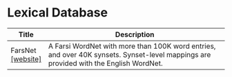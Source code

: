 # Lexical Database


| Title | Description |
| ----- | ----------- |
| FarsNet <br> [[website]](http://farsnet.nlp.sbu.ac.ir/) | A Farsi WordNet with more than 100K word entries, and over 40K synsets. Synset-level mappings are provided with the English WordNet.
